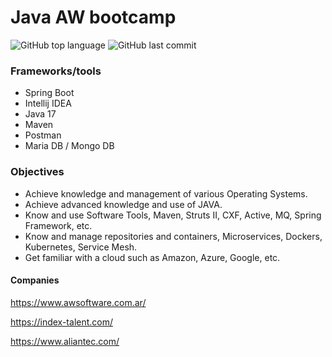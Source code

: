 # Java AW bootcamp

![GitHub top language](https://img.shields.io/github/languages/top/FedeBayer/java-aw-bootcamp?style=for-the-badge)
![GitHub last commit](https://img.shields.io/github/last-commit/FedeBayer/java-aw-bootcamp?style=for-the-badge)

### Frameworks/tools
* Spring Boot
* Intellij IDEA
* Java 17
* Maven
* Postman
* Maria DB / Mongo DB

### Objectives

* Achieve knowledge and management of various Operating Systems.
* Achieve advanced knowledge and use of JAVA.
* Know and use Software Tools, Maven, Struts II, CXF, Active, MQ, Spring Framework, etc.
* Know and manage repositories and containers, Microservices, Dockers, Kubernetes, Service Mesh.
* Get familiar with a cloud such as Amazon, Azure, Google, etc.

#### Companies
https://www.awsoftware.com.ar/

https://index-talent.com/

https://www.aliantec.com/
